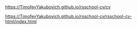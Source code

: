 https://TimofeyYakubovich.github.io/rsschool-cv/cv

https://TimofeyYakubovich.github.io/rsschool-cv/rsschool-cv-html/index.html

